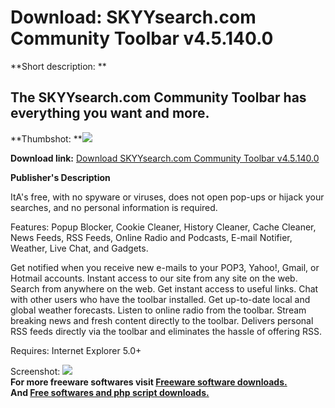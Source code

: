 # Download: SKYYsearch.com Community Toolbar v4.5.140.0

**Short description: **

## The SKYYsearch.com Community Toolbar has everything you want and more.

  
**Thumbshot: **![](http://www.freewarefiles.com/screenshot/skysearchbar_md.gif)   
  
**Download link:** [Download SKYYsearch.com Community Toolbar v4.5.140.0](http://freesoftwares.boysofts.com/SKYYsearchcom-Community-Toolbar-V_program_28406.html)  
  

**Publisher's Description**  
  

ItA's free, with no spyware or viruses, does not open pop-ups or hijack your
searches, and no personal information is required.

Features: Popup Blocker, Cookie Cleaner, History Cleaner, Cache Cleaner, News
Feeds, RSS Feeds, Online Radio and Podcasts, E-mail Notifier, Weather, Live
Chat, and Gadgets.

Get notified when you receive new e-mails to your POP3, Yahoo!, Gmail, or
Hotmail accounts. Instant access to our site from any site on the web. Search
from anywhere on the web. Get instant access to useful links. Chat with other
users who have the toolbar installed. Get up-to-date local and global weather
forecasts. Listen to online radio from the toolbar. Stream breaking news and
fresh content directly to the toolbar. Delivers personal RSS feeds directly
via the toolbar and eliminates the hassle of offering RSS.

Requires: Internet Explorer 5.0+

  
  
Screenshot: ![](http://www.freewarefiles.com/screenshot/skysearchbar.gif)  
**For more freeware softwares visit [Freeware software downloads.](http://freesoftwares.boysofts.com/)**   
**And [Free softwares and php script downloads.](http://www.boysofts.com/)**

